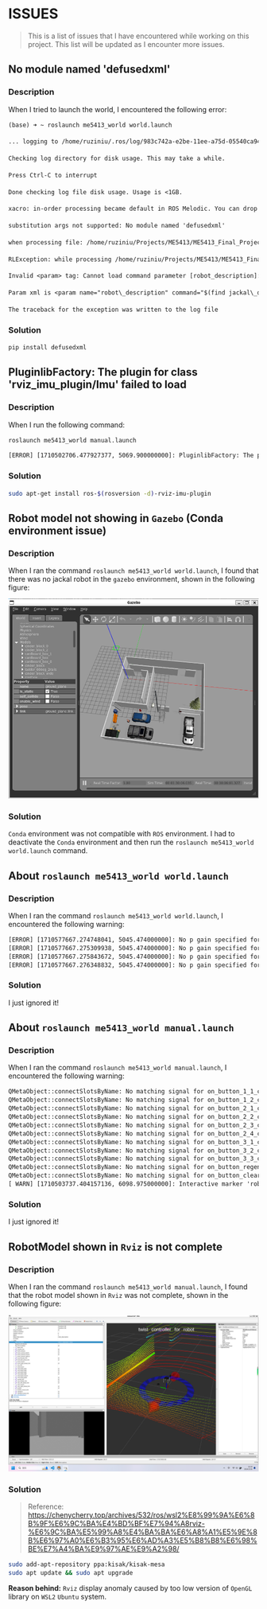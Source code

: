 <!-- markdownlint-disable MD024 -->

# ISSUES

> This is a list of issues that I have encountered while working on this project. This list will be updated as I encounter more issues.

## No module named 'defusedxml'

### Description

When I tried to launch the world, I encountered the following error:

```txt
(base) ➜ ~ roslaunch me5413_world world.launch

... logging to /home/ruziniu/.ros/log/983c742a-e2be-11ee-a75d-05540ca94190/roslaunch-LAPTOP-AMOADBB9-14748.log

Checking log directory for disk usage. This may take a while.

Press Ctrl-C to interrupt

Done checking log file disk usage. Usage is <1GB.

xacro: in-order processing became default in ROS Melodic. You can drop the option.

substitution args not supported: No module named 'defusedxml'

when processing file: /home/ruziniu/Projects/ME5413/ME5413_Final_Project_Group10/src/jackal_description/urdf/jackal.urdf.xacro

RLException: while processing /home/ruziniu/Projects/ME5413/ME5413_Final_Project_Group10/src/me5413_world/launch/include/spawn_jackal.launch:

Invalid <param> tag: Cannot load command parameter [robot_description]: command [['/opt/ros/noetic/lib/jackal_description/env_run', '/home/ruziniu/Projects/ME5413/ME5413_Final_Project_Group10/src/jackal_description/urdf/configs/base', '/opt/ros/noetic/lib/xacro/xacro', '/home/ruziniu/Projects/ME5413/ME5413_Final_Project_Group10/src/jackal_description/urdf/jackal.urdf.xacro', '--inorder']] returned with code [2].

Param xml is <param name="robot\_description" command="$(find jackal\_description)/scripts/$(arg env\_runner) $(find jackal\_description)/urdf/configs/$(arg config) $(find xacro)/xacro $(find jackal\_description)/urdf/jackal.urdf.xacro --inorder"/>

The traceback for the exception was written to the log file
```

### Solution

```sh
pip install defusedxml
```

## PluginlibFactory: The plugin for class 'rviz_imu_plugin/Imu' failed to load

### Description

When I run the following command:

```sh
roslaunch me5413_world manual.launch
```

```txt
[ERROR] [1710502706.477927377, 5069.900000000]: PluginlibFactory: The plugin for class 'rviz_imu_plugin/Imu' failed to load.  Error: According to the loaded plugin descriptions the class rviz_imu_plugin/Imu with base class type rviz::Display does not exist. Declared types are  jsk_rviz_plugin/AmbientSound jsk_rviz_plugin/BoundingBox jsk_rviz_plugin/BoundingBoxArray jsk_rviz_plugin/CameraInfo jsk_rviz_plugin/Diagnostics jsk_rviz_plugin/Footstep jsk_rviz_plugin/HumanSkeletonArray jsk_rviz_plugin/LinearGauge jsk_rviz_plugin/NormalDisplay jsk_rviz_plugin/OverlayCamera jsk_rviz_plugin/OverlayDiagnostic jsk_rviz_plugin/OverlayImage jsk_rviz_plugin/OverlayMenu jsk_rviz_plugin/OverlayText jsk_rviz_plugin/PeoplePositionMeasurementArray jsk_rviz_plugin/Pictogram jsk_rviz_plugin/PictogramArray jsk_rviz_plugin/PieChart jsk_rviz_plugin/Plotter2D jsk_rviz_plugin/PolygonArray jsk_rviz_plugin/PoseArray jsk_rviz_plugin/QuietInteractiveMarker jsk_rviz_plugin/RvizScenePublisher jsk_rviz_plugin/SegmentArray jsk_rviz_plugin/SimpleOccupancyGridArray jsk_rviz_plugin/String jsk_rviz_plugin/TFTrajectory jsk_rviz_plugin/TargetVisualizer jsk_rviz_plugin/TorusArray jsk_rviz_plugin/TwistStamped jsk_rviz_plugin/VideoCapture rviz/AccelStamped rviz/Axes rviz/Camera rviz/DepthCloud rviz/Effort rviz/FluidPressure rviz/Grid rviz/GridCells rviz/Illuminance rviz/Image rviz/InteractiveMarkers rviz/LaserScan rviz/Map rviz/Marker rviz/MarkerArray rviz/Odometry rviz/Path rviz/PointCloud rviz/PointCloud2 rviz/PointStamped rviz/Polygon rviz/Pose rviz/PoseArray rviz/PoseWithCovariance rviz/Range rviz/RelativeHumidity rviz/RobotModel rviz/TF rviz/Temperature rviz/TwistStamped rviz/WrenchStamped rviz_plugin_tutorials/Imu rviz_plugins/AerialMapDisplay
```

### Solution

```sh
sudo apt-get install ros-$(rosversion -d)-rviz-imu-plugin
```

## Robot model not showing in `Gazebo` (Conda environment issue)

### Description

When I ran the command `roslaunch me5413_world world.launch`, I found that there was no jackal robot in the `gazebo` environment, shown in the following figure:

![gazebo_me5413_world](./assets/issues/gazebo_me5413_world.png)

### Solution

`Conda` environment was not compatible with `ROS` environment. I had to deactivate the `Conda` environment and then run the `roslaunch me5413_world world.launch` command.

## About `roslaunch me5413_world world.launch`

### Description

When I ran the command `roslaunch me5413_world world.launch`, I encountered the following warning:

```txt
[ERROR] [1710577667.274748041, 5045.474000000]: No p gain specified for pid.  Namespace: /gazebo_ros_control/pid_gains/front_left_wheel
[ERROR] [1710577667.275309938, 5045.474000000]: No p gain specified for pid.  Namespace: /gazebo_ros_control/pid_gains/front_right_wheel
[ERROR] [1710577667.275843672, 5045.474000000]: No p gain specified for pid.  Namespace: /gazebo_ros_control/pid_gains/rear_left_wheel
[ERROR] [1710577667.276348832, 5045.474000000]: No p gain specified for pid.  Namespace: /gazebo_ros_control/pid_gains/rear_right_wheel
```

### Solution

I just ignored it!

## About `roslaunch me5413_world manual.launch`

### Description

When I ran the command `roslaunch me5413_world manual.launch`, I encountered the following warning:

```txt
QMetaObject::connectSlotsByName: No matching signal for on_button_1_1_clicked()
QMetaObject::connectSlotsByName: No matching signal for on_button_1_2_clicked()
QMetaObject::connectSlotsByName: No matching signal for on_button_2_1_clicked()
QMetaObject::connectSlotsByName: No matching signal for on_button_2_2_clicked()
QMetaObject::connectSlotsByName: No matching signal for on_button_2_3_clicked()
QMetaObject::connectSlotsByName: No matching signal for on_button_2_4_clicked()
QMetaObject::connectSlotsByName: No matching signal for on_button_3_1_clicked()
QMetaObject::connectSlotsByName: No matching signal for on_button_3_2_clicked()
QMetaObject::connectSlotsByName: No matching signal for on_button_3_3_clicked()
QMetaObject::connectSlotsByName: No matching signal for on_button_regen_clicked()
QMetaObject::connectSlotsByName: No matching signal for on_button_clear_clicked()
[ WARN] [1710503737.404157136, 6098.975000000]: Interactive marker 'robot_twist_marker' contains unnormalized quaternions. This warning will only be output once but may be true for others; enable DEBUG messages for ros.rviz.quaternions to see more details.
```

### Solution

I just ignored it!

## RobotModel shown in `Rviz` is not complete

### Description

When I ran the command `roslaunch me5413_world manual.launch`, I found that the robot model shown in `Rviz` was not complete, shown in the following figure:

![rviz_not_complete](./assets/issues/rviz_not_complete.png)

### Solution

> Reference: <https://chenycherry.top/archives/532/ros/wsl2%E8%99%9A%E6%8B%9F%E6%9C%BA%E4%BD%BF%E7%94%A8rviz-%E6%9C%BA%E5%99%A8%E4%BA%BA%E6%A8%A1%E5%9E%8B%E6%97%A0%E6%B3%95%E6%AD%A3%E5%B8%B8%E6%98%BE%E7%A4%BA%E9%97%AE%E9%A2%98/>

```bash
sudo add-apt-repository ppa:kisak/kisak-mesa
sudo apt update && sudo apt upgrade
```

**Reason behind:** `Rviz` display anomaly caused by too low version of `OpenGL` library on `WSL2` `Ubuntu` system.
